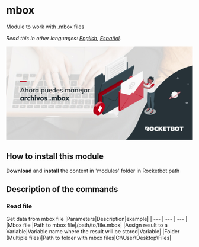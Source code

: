 # mbox
  
Module to work with .mbox files  

*Read this in other languages: [English](Manual_mbox.md), [Español](Manual_mbox.es.md).*
  
![banner](imgs/Banner_mbox.png)
## How to install this module
  
__Download__ and __install__ the content in 'modules' folder in Rocketbot path  



## Description of the commands

### Read file
  
Get data from mbox file
|Parameters|Description|example|
| --- | --- | --- |
|Mbox file |Path to mbox file|/path/to/file.mbox|
|Assign result to a Variable|Variable name where the result will be stored|Variable|
|Folder (Multiple files)|Path to folder with mbox files|C:\User\Desktop\Files|
